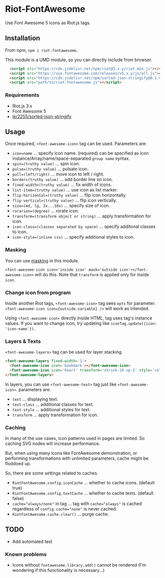 # Riot-FontAwesome

Use Font Awesome 5 icons as Riot.js tags.

## Installation

From npm, `npm i riot-fontawesome`.

This module is a UMD module, so you can directly include from browser.

```html
  <script src="https://cdn.jsdelivr.net/npm/riot@3.x.y/riot.min.js"></script>
  <script src="https://use.fontawesome.com/releases/v5.x.y/js/all.js"></script>
  <script src="https://cdn.jsdelivr.net/npm/sorted-json-stringify@0.1.0/index.js"></script>
  <script src="path/to/riot-fontawesome.js"></script>
```

### Requirements

* Riot.js 3.x
* Font Awesome 5
* [jkr2255/sorted-json-stringify](https://github.com/jkr2255/sorted-json-stringify)

## Usage

Once required, `<font-awesome-icon>` tag can be used. Parameters are:

* `icon=name` ... specify icon name. (required) can be specified as icon instance/Array/name/space-separated `group name` syntax.
* `spin=(truthy value)` ... spin icon.
* `pulse=(truthy value)` ... pulsate icon.
* `pull=(left/right)` ... move icon to left / right.
* `border=(truthy value)` ... add border line on icon.
* `fixed-width=(truthy value)` ... fix width of icons.
* `list-item=(truthy value)` ... use icon as list marker.
* `flip-horizontal=(truthy value)` ... flip icon horizontally.
* `flip-vertical=(truthy value)` ... flip icon vertically.
* `size=(md, lg, 2x...10x)` ... specify size of icon.
* `rorarion=(degree)` ... rorate icon.
* `transform=(transform object or string)` ... apply transformation for icon.
* `icon-class=(classes separated by space)` ... specify additonal classes to icon.
* `icon-style=(inline css)` ... specify additional styles to icon.

### Masking

You can use [masking](https://fontawesome.com/how-to-use/svg-with-js#masking) in this module.

`<font-awesome-icon icon='inside icon' mask='outside icon'></font-awesome-icon>` will do this.
Note that `transform` is applied only for inside `icon`.

### Change icon from program

Inside another Riot tags, `<font-awesome-icon>` tag sees `opts` for parameter.
`<font-awesome-icon icon={outside.variable} />` will work as intended.

Using `<font-awesome-icon>` directly inside HTML, tag uses tag's instance values.
If you want to change icon, try updating like `iconTag.update({icon: 'icon-name'})`.

### Layers & Texts

`<font-awesome-layers>` tag can be used for layer stacking.

```html
<font-awesome-layers fixed-width='1'>
  <font-awesome-icon icon='bookmark'></font-awesome-icon>
  <font-awesome-icon icon='heart' transform='shrink-10 up-2' style='color:Tomato'></font-awesome-icon>
</font-awesome-layers>
```

In layers, you can use `<font-awesome-text>` tag just like `<font-awesome-icon>`. parameters are:

* `text` ... displaying text.
* `text-class` ... additional classes for text.
* `text-style` ... additional styles for text.
* `transform` ... apply transformation for icon.

### Caching

In many of the use cases, icon patterns used in pages are limited. So caching SVG nodes will increase performance.

But, when using many icons like FontAwesome demonstration, or performing transformations with unlimited parameters,
cache might be floddoed up.

So, there are some settings related to caches.

* `RiotFontAwesome.config.iconCache` ... whether to cache icons. (default true)
* `RiotFontAwesome.config.textCache` ... whether to cache texts. (default false)
* `cache="always/none"` in tag ... tag with `cache="always"` is cached regardless of `config`. `cache="none"` is never cached.
* `RiotFontAwesome.cache.clear()` ... purge cache.

## TODO

* Add automated test

### Known problems

* Icons without `fontawesome.library.add()` cannot be rendered (I'm wondering if this functionality is necessary...)
